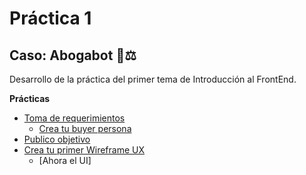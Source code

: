 # Práctica 1 

## Caso: Abogabot 🤖⚖️

Desarrollo de la práctica del primer tema de Introducción al FrontEnd.

**Prácticas**
- [Toma de requerimientos](./Requerimientos.md)
    - [Crea tu buyer persona](./Buyer_persona.pdf)
- [Publico objetivo](./Publico_objetivo.pdf)
- [Crea tu primer Wireframe UX](./Wireframe_UX.pdf)
  - [Ahora el UI]
